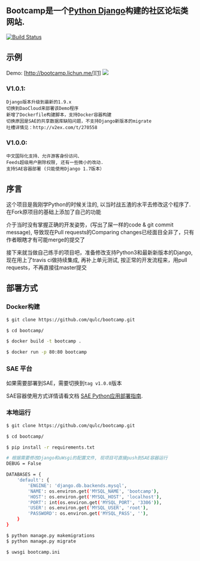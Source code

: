 ## Bootcamp是一个[Python Django][0]构建的社区论坛类网站.

[![Build Status](https://travis-ci.org/qulc/bootcamp.svg?branch=master)](https://travis-ci.org/qulc/bootcamp)

## 示例
Demo: [http://bootcamp.lichun.me/][1]
![](http://i.imgur.com/pGS1kRd.png)

### V1.0.1:
    Django版本升级到最新的1.9.x
    切换到DaoCloud来部署该Demo程序
    新增了Dockerfile构建脚本，支持Docker容器构建
    切换原因是SAE的共享数据库缺陷问题，不支持Django新版本的migrate
    吐槽详情见：http://v2ex.com/t/270558

### V1.0.0:
    中文国际化支持、允许游客身份访问、
    Feeds超级用户删除权限, 还有一些微小的改动.
    支持SAE容器部署 (只能使用Django 1.7版本）

## 序言
这个项目是我刚学Python的时候关注的, 以当时战五渣的水平去修改这个程序了. 在Fork原项目的基础上添加了自己的功能

介于当时没有掌握正确的开发姿势，(写出了屎一样的code & git commit message), 导致现在Pull requests的Comparing changes已经面目全非了，只有作者眼瞎才有可能merge的提交了

接下来就当做自己练手的项目吧，准备修改支持Python3和最新新版本的Django, 现在用上了travis ci做持续集成, 再补上单元测试, 按正常的开发流程来，用pull requests，不再直接往master提交


## 部署方式

### Docker构建
```bash
$ git clone https://github.com/qulc/bootcamp.git

$ cd bootcamp/

$ docker build -t bootcamp .

$ docker run -p 80:80 bootcamp
```

### SAE 平台
如果需要部署到SAE，需要切换到`tag v1.0.0`版本

SAE容器使用方式详情请看文档 [SAE Python应用部署指南][2].

### 本地运行
```bash
$ git clone https://github.com/qulc/bootcamp.git

$ cd bootcamp/

$ pip install -r requirements.txt

# 根据需要修改Django和uWsgi的配置文件, 现项目可直接push到SAE容器运行
DEBUG = False

DATABASES = {
    'default': {
        'ENGINE': 'django.db.backends.mysql',
        'NAME': os.environ.get('MYSQL_NAME', 'bootcamp'),
        'HOST': os.environ.get('MYSQL_HOST', 'localhost'),
        'PORT': int(os.environ.get('MYSQL_PORT', '3306')),
        'USER': os.environ.get('MYSQL_USER', 'root'),
        'PASSWORD': os.environ.get('MYSQL_PASS', ''),
    }
}

$ python manage.py makemigrations
$ python manage.py migrate

$ uwsgi bootcamp.ini
```

[0]: https://www.djangoproject.com/
[1]: http://bootcamp.lichun.me/
[2]: http://www.sinacloud.com/doc/sae/docker/python-getting-started.html
